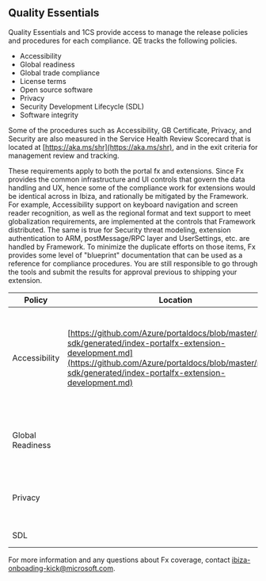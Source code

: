 <a name="portalfxExtensionsQualityEssentials"></a>
<!-- link to this document is [portalfx-extensions-qualityEssentials.md]()
-->

## Quality Essentials

Quality Essentials  and 1CS provide access to manage the release policies and procedures for each compliance. QE tracks the following policies.
* Accessibility
* Global readiness
* Global trade compliance
* License terms
* Open source software
* Privacy
* Security Development Lifecycle (SDL)
* Software integrity

Some of the procedures such as Accessibility, GB Certificate, Privacy, and Security are also measured in the Service Health Review Scorecard that is located at [https://aka.ms/shr](https://aka.ms/shr), and in the exit criteria for management review and tracking. 

These requirements apply to both the portal fx and extensions. Since Fx provides the common infrastructure and UI controls that govern the data handling and UX, hence some of the compliance work for extensions would be identical across in Ibiza, and rationally be mitigated by the Framework. For example, Accessibility support on keyboard navigation and screen reader recognition, as well as the regional format and text support to meet globalization requirements, are implemented at the controls that Framework distributed.  The same is true for Security threat modeling, extension authentication to ARM, postMessage/RPC layer and UserSettings, etc. are handled by Framework. To minimize the duplicate efforts on those items, Fx provides some level of "blueprint" documentation that can be used as a reference for compliance procedures. You are still responsible to go through the tools and submit the results for approval previous to shipping your extension. 

Policy | Location	| Fx coverage
--- | --- | ---
Accessibility	|[https://github.com/Azure/portaldocs/blob/master/portal-sdk/generated/index-portalfx-extension-development.md](https://github.com/Azure/portaldocs/blob/master/portal-sdk/generated/index-portalfx-extension-development.md) | 	Generic control supports on keyboard, focus handling, touch, screen reader, high contrast, and theming
Global Readiness	|    | 	Localizability, regional format, text support, China GB standard
Privacy	| | 	User settings data handling, encryption, and authentication
SDL	| | 	Threat modeling

For more information and any questions about Fx coverage, contact ibiza-onboading-kick@microsoft.com.

